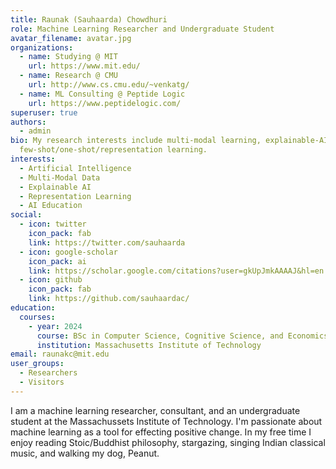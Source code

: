 ```yaml
---
title: Raunak (Sauhaarda) Chowdhuri
role: Machine Learning Researcher and Undergraduate Student
avatar_filename: avatar.jpg
organizations:
  - name: Studying @ MIT
    url: https://www.mit.edu/
  - name: Research @ CMU
    url: http://www.cs.cmu.edu/~venkatg/
  - name: ML Consulting @ Peptide Logic
    url: https://www.peptidelogic.com/
superuser: true
authors:
  - admin
bio: My research interests include multi-modal learning, explainable-AI, and
  few-shot/one-shot/representation learning.
interests:
  - Artificial Intelligence
  - Multi-Modal Data
  - Explainable AI
  - Representation Learning
  - AI Education
social:
  - icon: twitter
    icon_pack: fab
    link: https://twitter.com/sauhaarda
  - icon: google-scholar
    icon_pack: ai
    link: https://scholar.google.com/citations?user=gkUpJmkAAAAJ&hl=en
  - icon: github
    icon_pack: fab
    link: https://github.com/sauhaardac/
education:
  courses:
    - year: 2024
      course: BSc in Computer Science, Cognitive Science, and Economics
      institution: Massachusetts Institute of Technology
email: raunakc@mit.edu
user_groups:
  - Researchers
  - Visitors
---
```

I am a machine learning researcher, consultant, and an undergraduate student at the Massachussets Institute of Technology. I'm passionate about machine learning as a tool for effecting positive change. In my free time I enjoy reading Stoic/Buddhist philosophy, stargazing, singing Indian classical music, and walking my dog, Peanut.
